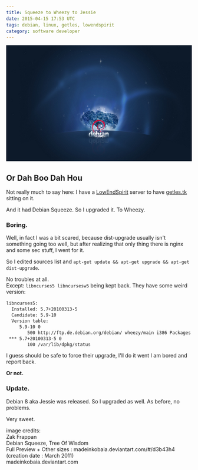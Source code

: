 ```yaml
---
title: Squeeze to Wheezy to Jessie
date: 2015-04-15 17:53 UTC
tags: debian, linux, getles, lowendspirit
category: software developer
---
```


<img title="Debian" alt="Debian" src="/img/debian.jpg" />

## Or Dah Boo Dah Hou

Not really much to say here: I have a [LowEndSpirit](http://LowEndSpirit.com) server to have [getles.tk](https:/getles.tk) sitting on it.   

And it had Debian Squeeze. So I upgraded it. To Wheezy.

### Boring. 

Well, in fact I was a bit scared, because dist-upgrade usually isn't something going too well, but after realizing that only thing there is nginx and some sec stuff, I went for it. 

So I edited sources list and `apt-get update && apt-get upgrade && apt-get dist-upgrade`. 

No troubles at all.  
Except: `libncurses5 libncursesw5` being kept back. They have some weird version:

```
libncurses5:  
  Installed: 5.7+20100313-5  
  Candidate: 5.9-10  
  Version table:  
     5.9-10 0  
        500 http://ftp.de.debian.org/debian/ wheezy/main i386 Packages  
 *** 5.7+20100313-5 0  
        100 /var/lib/dpkg/status  
```        

I guess should be safe to force their upgrade, I'll do it went I am bored and report back.  

**Or not.** 

### Update. 

Debian 8 aka Jessie was released. So I upgraded as well. As before, no problems.   

Very sweet.  



image credits:  
Zak Frappan  
Debian Squeeze, Tree Of Wisdom  
Full Preview + Other sizes : madeinkobaia.deviantart.com/#/d3b43h4  
(creation date : March 2011)  
madeinkobaia.deviantart.com  


